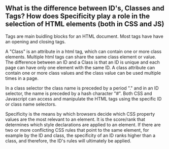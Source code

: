 ## What is the difference between ID's, Classes and Tags? How does Specificity play a role in the selection of HTML elements (both in CSS and JS)

Tags are main buidling blocks for an HTML document. Most tags have have an opening and closing tags. 

A "Class" is an attribute in a html tag, which can contain one or more class elements. Multiple html tags can share the same class element or value. The difference between an ID and a Class is that an ID is unique and each page can have only one element with the same ID. A class attribute can contain one or more class values and the class value can be used multiple times in a page. 

In a class selector the class name is preceded by a period "." and in an ID selector, the name is preceded by a hash character "#". Both CSS and Javascript can access and manipulate the HTML tags using the specific ID or class name selectors.  

Specificity is the means by which browsers decide which CSS property values are the most relevant to an element. It is the score/rank that determines which style declarations are applied to an element. If there are two or more conflicting CSS rules that point to the same element, for example by the ID and class, the specificity of an ID ranks higher than a class, and therefore, the ID's rules will ultimately be applied.